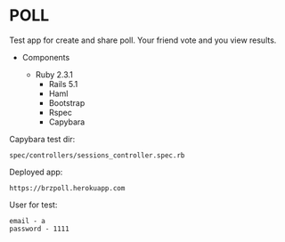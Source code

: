 # POLL

Test app for create and share poll. Your friend vote and you view results.


* Components

  - Ruby 2.3.1
	- Rails 5.1
	-	Haml
	- Bootstrap
	- Rspec
	- Capybara


Capybara test dir:

	spec/controllers/sessions_controller.spec.rb


Deployed app:

	https://brzpoll.herokuapp.com


User for test:

	email - a
	password - 1111
